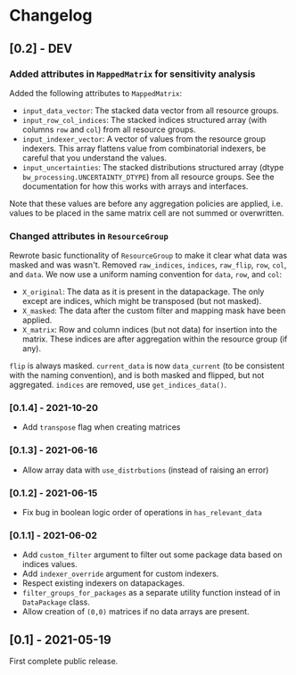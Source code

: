 # Changelog

## [0.2] - DEV

### Added attributes in `MappedMatrix` for sensitivity analysis

Added the following attributes to `MappedMatrix`:

* `input_data_vector`: The stacked data vector from all resource groups.
* `input_row_col_indices`: The stacked indices structured array (with columns `row` and `col`) from all resource groups.
* `input_indexer_vector`: A vector of values from the resource group indexers. This array flattens value from combinatorial indexers, be careful that you understand the values.
* `input_uncertainties`: The stacked distributions structured array (dtype `bw_processing.UNCERTAINTY_DTYPE`) from all resource groups. See the documentation for how this works with arrays and interfaces.

Note that these values are before any aggregation policies are applied, i.e. values to be placed in the same matrix cell are not summed or overwritten.

### Changed attributes in `ResourceGroup`

Rewrote basic functionality of `ResourceGroup` to make it clear what data was masked and was wasn't. Removed `raw_indices`, `indices`, `raw_flip`, `row`, `col`, and `data`. We now use a uniform naming convention for `data`, `row`, and `col`:

* `X_original`: The data as it is present in the datapackage. The only except are indices, which might be transposed (but not masked).
* `X_masked`: The data after the custom filter and mapping mask have been applied.
* `X_matrix`: Row and column indices (but not data) for insertion into the matrix. These indices are after aggregation within the resource group (if any).

`flip` is always masked. `current_data` is now `data_current` (to be consistent with the naming convention), and is both masked and flipped, but not aggregated. `indices` are removed, use `get_indices_data()`.

### [0.1.4] - 2021-10-20

* Add `transpose` flag when creating matrices

### [0.1.3] - 2021-06-16

* Allow array data with `use_distrbutions` (instead of raising an error)

### [0.1.2] - 2021-06-15

* Fix bug in boolean logic order of operations in `has_relevant_data`

### [0.1.1] - 2021-06-02

* Add `custom_filter` argument to filter out some package data based on indices values.
* Add `indexer_override` argument for custom indexers.
* Respect existing indexers on datapackages.
* `filter_groups_for_packages` as a separate utility function instead of in `DataPackage` class.
* Allow creation of `(0,0)` matrices if no data arrays are present.

## [0.1] - 2021-05-19

First complete public release.
